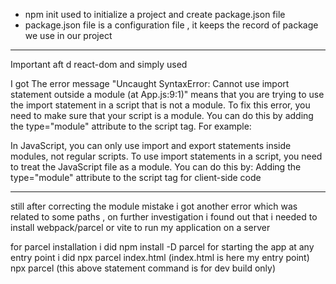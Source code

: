 - npm init used to initialize a project and create package.json file 
- package.json file is a configuration file , it keeps the record of package we use in our project 
---------------------------------------------------
Important 
aft  d react-dom and simply used 

I got
The error message "Uncaught SyntaxError: Cannot use import statement outside a module (at App.js:9:1)" means that you are trying to use the import statement in a script that is not a module.
To fix this error, you need to make sure that your script is a module. You can do this by adding the type="module" attribute to the script tag.
For example:
<!-- <script type="module" src="App.js"></script> -->


In JavaScript, you can only use import and export statements inside modules, not regular scripts. To use import statements in a script, you need to treat the JavaScript file as a module. You can do this by:
Adding the type="module" attribute to the script tag for client-side code

-----------------------------------------------------
still after correcting the module mistake i got another error which was related to some paths , on further investigation i found out that i needed to install webpack/parcel or vite to run my application on a server 

for parcel installation i did 
npm install -D parcel
for starting the app at any entry point i did 
npx parcel index.html (index.html is here my entry point) 
npx parcel <entry-point> 
(this above statement command is for dev build only) 
